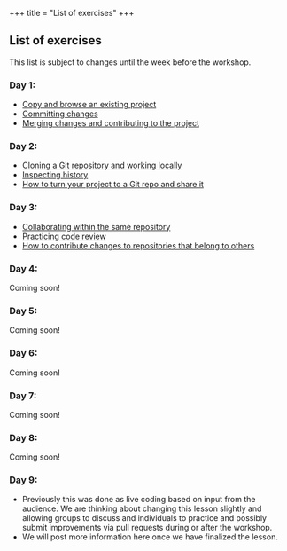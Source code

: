 +++
title = "List of exercises"
+++

## List of exercises

This list is subject to changes until the week before the workshop. 

### Day 1:
- [Copy and browse an existing project](https://coderefinery.github.io/git-intro/browsing/#exercise)
- [Committing changes](https://coderefinery.github.io/git-intro/commits/#exercise)
- [Merging changes and contributing to the project](https://coderefinery.github.io/git-intro/merging/#exercise)

### Day 2:
- [Cloning a Git repository and working locally](https://coderefinery.github.io/git-intro/local-workflow/#exercise)
- [Inspecting history](https://coderefinery.github.io/git-intro/archaeology/#exercise)
- [How to turn your project to a Git repo and share it](https://coderefinery.github.io/git-intro/sharing/#exercise)

### Day 3:
- [Collaborating within the same repository](https://coderefinery.github.io/git-collaborative/same-repository/#exercise)
- [Practicing code review](https://coderefinery.github.io/git-collaborative/code-review/#exercise)
- [How to contribute changes to repositories that belong to others](https://coderefinery.github.io/git-collaborative/forking-workflow/#exercise)

### Day 4: 
Coming soon!

### Day 5:
Coming soon!

### Day 6: 
Coming soon!

### Day 7: 
Coming soon!

### Day 8:
Coming soon!

### Day 9:
- Previously this was done as live coding based on input from the audience. We
  are thinking about changing this lesson slightly and allowing groups to
  discuss and individuals to practice and possibly submit improvements via pull
  requests during or after the workshop.
- We will post more information here once we have finalized the lesson.
